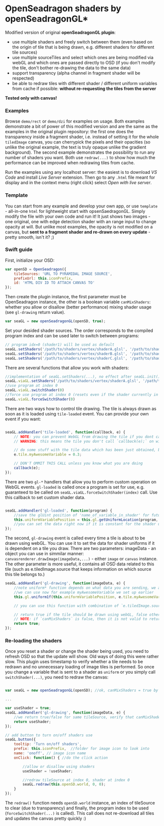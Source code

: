 
# OpenSeadragon shaders by openSeadragonGL*

Modified version of original **openSeadragonGL plugin**:

- use multiple shaders and freely switch between them (even based on the origin of tile that is being drawn, e.g. different shaders for different tile sources)
- use multiple sourceTiles and select which ones are being modified via webGL and which ones are passed directly to OSD (if you don't modify the tile, don't bother re-drawing the data to the same data)
- support transparency (alpha channel in fragment shader will be respected)
- be able to redraw tiles with different shader / different uniform variables from cache if possible: **without re-requesting the tiles from the server**


**Tested only with canvas!**


### Examples

Browse `demo/rect` or `demo/dzi` for examples on usage. Both examples demonstrate a bit of power of this modified version and are the same as the examples in the original plugin repository: the first one does the transparency
inside a fragment shader, i.e. instead of setting it for the whole `tiledImage` canvas, you can cherrypick the pixels and their opacities (so unlike the original example, the text is truly opaque unlike the gradient background).
The second example demonstrates the possibility to run any number of shaders you want. Both use `redraw(...)` to show how much the performance can be improved when redrawing tiles from cache.


Run the examples using any localhost server: the easiest is to download *VS Code* and install *Live Server* extension. Then go to any `.html` file meant for display and in the context menu (right click) select *Open with live server*.


### Template

You can start from any example and develop your own app, or use `template` - all-in-one `html` for lightweight start with opsenSaedragonGL. Simply modify the file with your own code and run it! It just shows two images - one original, 
one with edge detection shader with an range input to change opacity at will. But unlike most examples, the opacity is not modified on a canvas, but **sent to a fragment shader and re-drawn on every update** - pretty smooth, isn't it? ;)

### Swift guide

First, initialize your OSD:

```js
var openSD = OpenSeadragon({
    tileSources: 'URL TO PYRAMIDAL IMAGE SOURCE',
    prefixUrl: this.iconPrefix,
    id: 'HTML DIV ID TO ATTACH CANVAS TO'
});
```

Then create the plugin instance, the first parameter must be OpenSeadragon instance, the other is a boolean variable `canMixShaders`: whether you allow or disallow (better performance) mixing shader usage (see `gl-drawing` return value).

```js
var seaGL = new openSeadragonGL(openSD, true);
```

Set your desided shader sources. The order corresponds to the compiled program index and can be used later to switch between programs:

```js
// program idx=0 (shader1) will be used as default
seaGL.setShaders('/path/to/shaders/vertex/shaderA.glsl', '/path/to/shaders/fragment/shader1.glsl'); //index 0
seaGL.setShaders('/path/to/shaders/vertex/shaderB.glsl', '/path/to/shaders/fragment/shader2.glsl'); //index 1
seaGL.setShaders('/path/to/shaders/vertex/shaderC.glsl', '/path/to/shaders/fragment/shader3.glsl'); //index 2
```

There are several functions that allow you work with shaders:
```js
//implementation of seaGL.setShaders(...), no effect after seaGL.init() was called
seaGL.viaGL.setShaders('/path/to/shaders/vertex/shaderA.glsl', '/path/to/shaders/fragment/shader1.glsl'); 
//use program at index 0
seaGL.viaGL.switchShader(0)
//force use program at index 0 (resets even if the shader currently in use)
seaGL.viaGL.forceSwitchShader(0)
```

There are two ways how to control tile drawing. The tile is always drawn as soon as it is loaded using `tile-loaded` event. You can provide your own event if you want:


```js

seaGL.addHandler('tile-loaded', function(callback, e) {   
    // NOTE: you can prevent WebGL from drawing the tile if you dont call `callback(e);`
    // WARNING: this means the tile you don't call `callback(e);` on will not be dynamic and possibly can create unexpected behaviour, so we recommend doing this using `gl-drawing` instead

    // do some stuff with the tile data which has been just obtained, before webGL draws (you can for example set e.tile.myAwesomeVariable and use it later)
    e.tile.myAwesomeVariable = 0.3;

    // DON'T OMMIT THIS CALL unless you know what you are doing
    callback(e);
});

```

There are two `gl-*` handlers that allow you to perform custom operation on WebGL events. `gl-loaded` is called once a program is set for use, e.g. guaranteed to be called
on `seaGL.viaGL.forceSwitchShader(index)` call. Use this callback to set custom shader data.


```js

seaGL.addHandler('gl-loaded', function(program) {
    //save the glUint position of 'name_of_variable_in_shader' for future use 
    this.uniformVariablePosition = this.gl.getUniformLocation(program, 'name_of_variable_in_shader');
    //you can set the data right now if it is constant for the shader use period
});
```
The second, `gl-drawing` event is called every time a tile is about to be drawn using webGL. You can use it to set the data for shader uniforms if it is dependent on a tile you draw.
There are two parameters: imageData - an object you can use in simmilar manner: `canvasrenderer.drawImage(imageData,...)` - either `image` or `canvas` instance. The other parameter is more useful, 
it contains all OSD data related to this tile (such as e.tiledImage.source that keeps information on which source this tile belongs to.)

```js
seaGL.addHandler('gl-drawing', function(imageData, e) {
    //note uniform* function depends on what data you are sending, we are sending one float, so 1f
    //we can use now for example myAwesomeVariable we set up earlier
    this.gl.uniform1f(this.uniformVariablePosition, e.tile.myAwesomeVariable);

    // you can use this function with combination of `e.tiledImage.source` data to switch between shaders based on tile source

    // return true if the tile should be drawn using webGL, false otherwise
    // NOTE: if `canMixShaders` is false, then it is not valid to return both true and false for the same tile source type
    return true;
});
```

### Re-loading the shaders

Once you reset a shader or change the shader being used, you need to refresh OSD so that the update will show. Old ways of doing this were rather slow. This plugin uses timestamp
to verify whether a tile needs to be redrawn and no unnecessary loading of image tiles is performed. So once you change a variable that is sent to a shader as `uniform` or you
simply call `switchShader(...)`, you need to redraw the canvas:


```js

var seaGL = new openSeadragonGL(openSD); //ok, canMixShaders = true by default

...

var useShader = true;
seaGL.addHandler('gl-drawing', function(imageData, e) {
    //we return true/false for same tileSource, verify that canMixShaders was not set to `false`
    return useShader;
});

// add button to turn on/off shaders use
seaGL.button({
    tooltip: 'Turn on/off shaders',
    prefix: this.iconPrefix,  //folder for image icon to look into
    name: 'onoff', // image icon name
    onClick: function() { //do the click action

        //allow or disallow using shaders
        useShader = !useShader;

        //redraw tileSource at index 0, shader at index 0
        seaGL.redraw(this.openSD.world, 0, 0);  
    }
}); 
```

The `redraw()` function needs `openSD.world` instance, an index of tileSource to clear (due to transparency) and finally, the program index to be used (`forceSwitchShader(...)` is called).
This call does not re-download all tiles and updates the canvas pretty quickly :)
